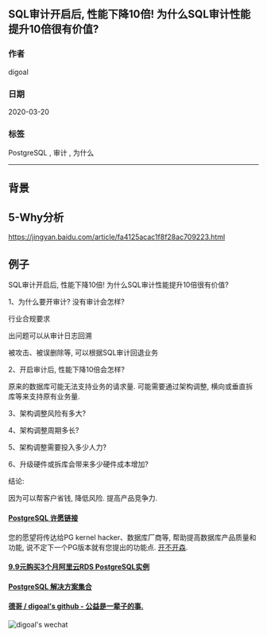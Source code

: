 ## SQL审计开启后, 性能下降10倍! 为什么SQL审计性能提升10倍很有价值?  
        
### 作者                                                                        
digoal                                                                                                                 
                          
### 日期                                                                                                                 
2020-03-20                                                                                                             
                                                                                                                 
### 标签                                                                                                                 
PostgreSQL , 审计 , 为什么   
                     
----               
                          
## 背景      
## 5-Why分析  
  
https://jingyan.baidu.com/article/fa4125acac1f8f28ac709223.html  
  
## 例子  
SQL审计开启后, 性能下降10倍! 为什么SQL审计性能提升10倍很有价值?  
  
1、为什么要开审计? 没有审计会怎样?  
  
行业合规要求  
  
出问题可以从审计日志回溯  
  
被攻击、被误删除等, 可以根据SQL审计回退业务  
  
2、开启审计后, 性能下降10倍会怎样?  
  
原来的数据库可能无法支持业务的请求量. 可能需要通过架构调整, 横向或垂直拆库等来支持原有业务量.  
  
3、架构调整风险有多大?   
  
4、架构调整周期多长?  
  
5、架构调整需要投入多少人力?   
  
6、升级硬件或拆库会带来多少硬件成本增加?   
  
结论:  
  
因为可以帮客户省钱, 降低风险. 提高产品竞争力.    
  
  
  
  
  
  
  
  
  
  
  
  
  
  
  
  
  
  
  
  
  
  
  
  
  
  
  
  
  
  
  
  
  
  
  
  
  
  
  
  
  
  
  
  
#### [PostgreSQL 许愿链接](https://github.com/digoal/blog/issues/76 "269ac3d1c492e938c0191101c7238216")
您的愿望将传达给PG kernel hacker、数据库厂商等, 帮助提高数据库产品质量和功能, 说不定下一个PG版本就有您提出的功能点. [开不开森](https://github.com/digoal/blog/issues/76 "269ac3d1c492e938c0191101c7238216").  
  
  
#### [9.9元购买3个月阿里云RDS PostgreSQL实例](https://www.aliyun.com/database/postgresqlactivity "57258f76c37864c6e6d23383d05714ea")
  
  
#### [PostgreSQL 解决方案集合](https://yq.aliyun.com/topic/118 "40cff096e9ed7122c512b35d8561d9c8")
  
  
#### [德哥 / digoal's github - 公益是一辈子的事.](https://github.com/digoal/blog/blob/master/README.md "22709685feb7cab07d30f30387f0a9ae")
  
  
![digoal's wechat](../pic/digoal_weixin.jpg "f7ad92eeba24523fd47a6e1a0e691b59")
  
